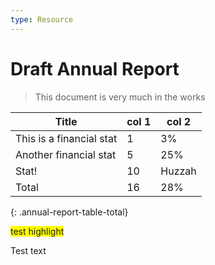 ```yaml
---
type: Resource
---
```


# Draft Annual Report

> This document is very much in the works
  
Title | col 1 | col 2
-----|-----|-----
This is a financial stat | 1 | 3%
Another financial stat | 5 | 25%
Stat! | 10 | Huzzah
Total | 16 | 28%
{: .annual-report-table-total}

<span style="background-color:yellow">test highlight</span>

<style type="text/css">div[data-theme-table="annual-report-table-total"] {td { color: red; }}</style>

Test text
